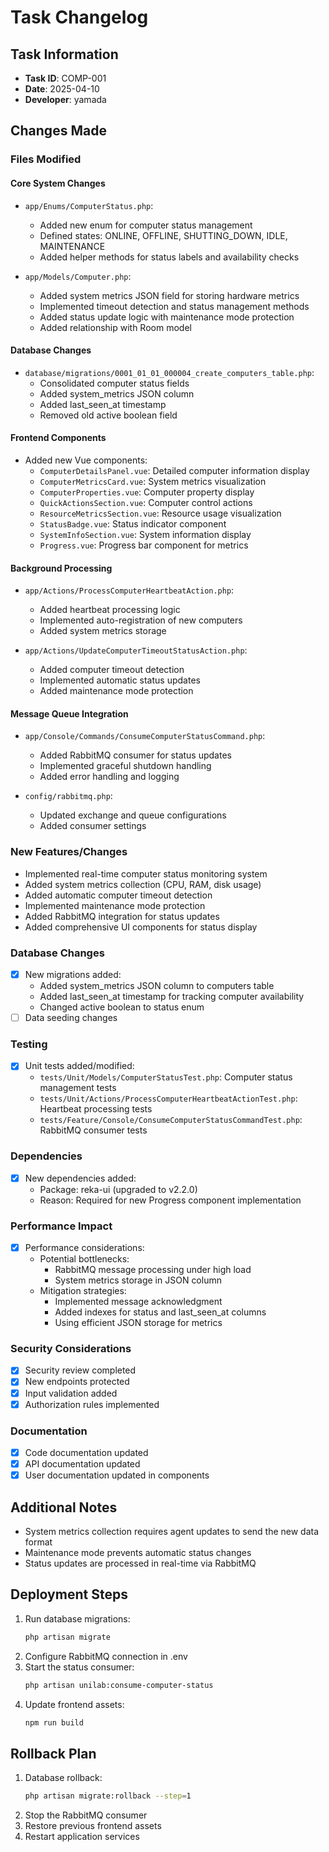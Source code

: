# Task Changelog

## Task Information
- **Task ID**: COMP-001
- **Date**: 2025-04-10
- **Developer**: yamada

## Changes Made

### Files Modified

#### Core System Changes
- `app/Enums/ComputerStatus.php`:
  - Added new enum for computer status management
  - Defined states: ONLINE, OFFLINE, SHUTTING_DOWN, IDLE, MAINTENANCE
  - Added helper methods for status labels and availability checks

- `app/Models/Computer.php`:
  - Added system metrics JSON field for storing hardware metrics
  - Implemented timeout detection and status management methods
  - Added status update logic with maintenance mode protection
  - Added relationship with Room model

#### Database Changes
- `database/migrations/0001_01_01_000004_create_computers_table.php`:
  - Consolidated computer status fields
  - Added system_metrics JSON column
  - Added last_seen_at timestamp
  - Removed old active boolean field

#### Frontend Components
- Added new Vue components:
  - `ComputerDetailsPanel.vue`: Detailed computer information display
  - `ComputerMetricsCard.vue`: System metrics visualization
  - `ComputerProperties.vue`: Computer property display
  - `QuickActionsSection.vue`: Computer control actions
  - `ResourceMetricsSection.vue`: Resource usage visualization
  - `StatusBadge.vue`: Status indicator component
  - `SystemInfoSection.vue`: System information display
  - `Progress.vue`: Progress bar component for metrics

#### Background Processing
- `app/Actions/ProcessComputerHeartbeatAction.php`:
  - Added heartbeat processing logic
  - Implemented auto-registration of new computers
  - Added system metrics storage

- `app/Actions/UpdateComputerTimeoutStatusAction.php`:
  - Added computer timeout detection
  - Implemented automatic status updates
  - Added maintenance mode protection

#### Message Queue Integration
- `app/Console/Commands/ConsumeComputerStatusCommand.php`:
  - Added RabbitMQ consumer for status updates
  - Implemented graceful shutdown handling
  - Added error handling and logging

- `config/rabbitmq.php`:
  - Updated exchange and queue configurations
  - Added consumer settings

### New Features/Changes
- Implemented real-time computer status monitoring system
- Added system metrics collection (CPU, RAM, disk usage)
- Added automatic computer timeout detection
- Implemented maintenance mode protection
- Added RabbitMQ integration for status updates
- Added comprehensive UI components for status display

### Database Changes
- [x] New migrations added:
  - Added system_metrics JSON column to computers table
  - Added last_seen_at timestamp for tracking computer availability
  - Changed active boolean to status enum
- [ ] Data seeding changes

### Testing
- [x] Unit tests added/modified:
  - `tests/Unit/Models/ComputerStatusTest.php`: Computer status management tests
  - `tests/Unit/Actions/ProcessComputerHeartbeatActionTest.php`: Heartbeat processing tests
  - `tests/Feature/Console/ConsumeComputerStatusCommandTest.php`: RabbitMQ consumer tests

### Dependencies
- [x] New dependencies added:
  - Package: reka-ui (upgraded to v2.2.0)
  - Reason: Required for new Progress component implementation

### Performance Impact
- [x] Performance considerations:
  - Potential bottlenecks:
    - RabbitMQ message processing under high load
    - System metrics storage in JSON column
  - Mitigation strategies:
    - Implemented message acknowledgment
    - Added indexes for status and last_seen_at columns
    - Using efficient JSON storage for metrics

### Security Considerations
- [x] Security review completed
- [x] New endpoints protected
- [x] Input validation added
- [x] Authorization rules implemented

### Documentation
- [x] Code documentation updated
- [x] API documentation updated
- [x] User documentation updated in components

## Additional Notes
- System metrics collection requires agent updates to send the new data format
- Maintenance mode prevents automatic status changes
- Status updates are processed in real-time via RabbitMQ

## Deployment Steps
1. Run database migrations:
   ```bash
   php artisan migrate
   ```
2. Configure RabbitMQ connection in .env
3. Start the status consumer:
   ```bash
   php artisan unilab:consume-computer-status
   ```
4. Update frontend assets:
   ```bash
   npm run build
   ```

## Rollback Plan
1. Database rollback:
   ```bash
   php artisan migrate:rollback --step=1
   ```
2. Stop the RabbitMQ consumer
3. Restore previous frontend assets
4. Restart application services
